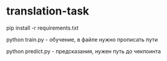 # translation-task
pip install -r requirements.txt    

python train.py - обучение, в файле нужно прописать пути    

python predict.py - предсказания, нужен путь до чекпоинта    
